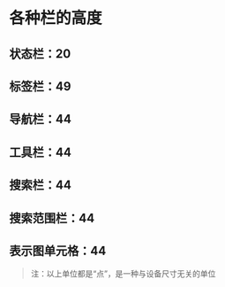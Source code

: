 # 各种栏的高度

## 状态栏：20

## 标签栏：49

## 导航栏：44

## 工具栏：44

## 搜索栏：44

## 搜索范围栏：44

## 表示图单元格：44

> 注：以上单位都是“点”，是一种与设备尺寸无关的单位